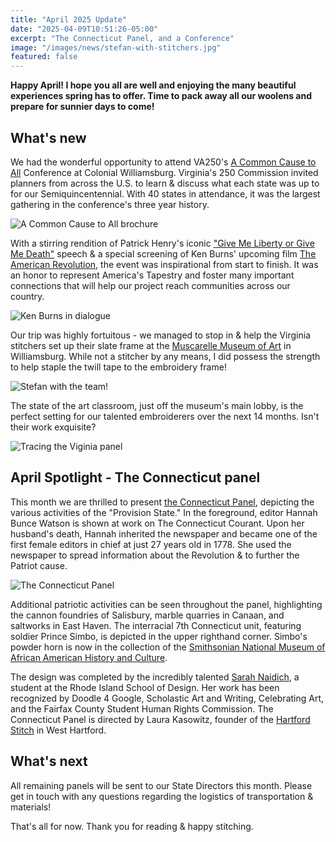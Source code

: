 ```yaml
---
title: "April 2025 Update"
date: "2025-04-09T10:51:26-05:00"
excerpt: "The Connecticut Panel, and a Conference"
image: "/images/news/stefan-with-stitchers.jpg"
featured: false
---
```


**Happy April! I hope you all are well and enjoying the many beautiful experiences spring has to offer. Time to pack away all our woolens and prepare for sunnier days to come!**

## What's new

We had the wonderful opportunity to attend VA250's [A Common Cause to All](https://va250.org/a-common-cause-to-all-2025/) Conference at Colonial Williamsburg. Virginia's 250 Commission invited planners from across the U.S. to learn & discuss what each state was up to for our Semiquincentennial. With 40 states in attendance, it was the largest gathering in the conference's three year history.

![A Common Cause to All brochure](/images/news/common-cause-all-brochure.jpg)

With a stirring rendition of Patrick Henry's iconic ["Give Me Liberty or Give Me Death"](https://www.colonialwilliamsburg.org/discover/moments-in-history/road-to-independence/give-me-liberty-or-give-me-death/) speech & a special screening of Ken Burns' upcoming film [The American Revolution](https://kenburns.com/films/the-american-revolution/), the event was inspirational from start to finish. It was an honor to represent America's Tapestry and foster many important connections that will help our project reach communities across our country.

![Ken Burns in dialogue](/images/news/common-cause-ken-burns.png)

Our trip was highly fortuitous - we managed to stop in & help the Virginia stitchers set up their slate frame at the [Muscarelle Museum of Art](https://muscarelle.wm.edu/) in Williamsburg. While not a stitcher by any means, I did possess the strength to help staple the twill tape to the embroidery frame!

![Stefan with the team!](/images/news/stefan-with-stitchers.jpg)

The state of the art classroom, just off the museum's main lobby, is the perfect setting for our talented embroiderers over the next 14 months. Isn't their work exquisite?

![Tracing the Viginia panel](/images/news/virginia-tracing.jpg)

## April Spotlight - The Connecticut panel

This month we are thrilled to present [the Connecticut Panel](tapestries/connecticut), depicting the various activities of the "Provision State." In the foreground, editor Hannah Bunce Watson is shown at work on The Connecticut Courant. Upon her husband's death, Hannah inherited the newspaper and became one of the first female editors in chief at just 27 years old in 1778. She used the newspaper to spread information about the Revolution & to further the Patriot cause.

![The Connecticut Panel](/images/tapestries/connecticut/connecticut-tapestry.jpeg)

Additional patriotic activities can be seen throughout the panel, highlighting the cannon foundries of Salisbury, marble quarries in Canaan, and saltworks in East Haven. The interracial 7th Connecticut unit, featuring soldier Prince Simbo, is depicted in the upper righthand corner. Simbo's powder horn is now in the collection of the [Smithsonian National Museum of African American History and Culture](https://www.si.edu/object/powder-horn-carved-name-revolutionary-war-soldier-prince-simbo%3Anmaahc_2009.14.1).

The design was completed by the incredibly talented [Sarah Naidich](/team/illustrators/sarah-naidich), a student at the Rhode Island School of Design. Her work has been recognized by Doodle 4 Google, Scholastic Art and Writing, Celebrating Art, and the Fairfax County Student Human Rights Commission. The Connecticut Panel is directed by Laura Kasowitz, founder of the [Hartford Stitch](https://www.hartfordstitch.com/) in West Hartford.

## What's next

All remaining panels will be sent to our State Directors this month. Please get in touch with any questions regarding the logistics of transportation & materials!

That's all for now. Thank you for reading & happy stitching.
